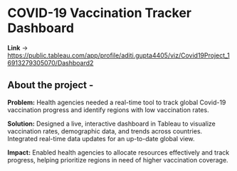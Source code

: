 # COVID-19 Vaccination Tracker Dashboard
**Link** -> https://public.tableau.com/app/profile/aditi.gupta4405/viz/Covid19Project_16913279305070/Dashboard2

## **About the project -** 
**Problem:** Health agencies needed a real-time tool to track global Covid-19 vaccination progress and identify regions with low vaccination rates.

**Solution:** Designed a live, interactive dashboard in Tableau to visualize vaccination rates, demographic data, and trends across countries. Integrated real-time data updates for an up-to-date global view.

**Impact:** Enabled health agencies to allocate resources effectively and track progress, helping prioritize regions in need of higher vaccination coverage.
